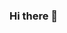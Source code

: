 ### Hi there 👋

<!--
**DAJAKMPM/DAJAKMPM** is a ✨ _special_ ✨ repository because its `README.md` (this file) appears on your GitHub profile.

Here are some ideas to get you started:

- 🔭 I’m currently working on a GraphQL, Typescript, React.js and Express.js clone of reddit.
- 🌱 I’m currently learning GraphQL, React Native and trying to strengthen my CSS skills.
- 💬 Ask me about Javascript, React, Django.
- 📫 How to reach me: You can reach me via https://www.linkedin.com/in/dann-anthony-astillero-92194416b/?originalSubdomain=ph
- 😄 Pronouns: Pronouns: He/Him
- ⚡ Fun fact: I love playing Dota2
